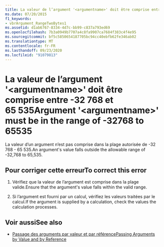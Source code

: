```yaml
---
title: La valeur de l’argument '<argumentname>' doit être comprise entre -32 768 et 65 535
ms.date: 07/20/2015
f1_keywords:
- vbrArgument_RangeTwoBytes1
ms.assetid: d1ab6767-8334-4d7c-bb99-c837a793ed69
ms.openlocfilehash: 7b3a0949b7707a4c8fa9907ca7684f383c4f4e95
ms.sourcegitcommit: bf5c5850654187705bc94cc40ebfb62fe346ab02
ms.translationtype: MT
ms.contentlocale: fr-FR
ms.lasthandoff: 09/23/2020
ms.locfileid: "91079813"
---
```

# <a name="argument-argumentname-must-be-in-the-range-of--32768-to-65535"></a><span data-ttu-id="801d0-102">La valeur de l’argument '\<argumentname>' doit être comprise entre -32 768 et 65 535</span><span class="sxs-lookup"><span data-stu-id="801d0-102">Argument '\<argumentname>' must be in the range of -32768 to 65535</span></span>

<span data-ttu-id="801d0-103">La valeur d’un argument n’est pas comprise dans la plage autorisée de -32 768 - 65 535.</span><span class="sxs-lookup"><span data-stu-id="801d0-103">An argument's value falls outside the allowable range of -32,768 to 65,535.</span></span>  
  
## <a name="to-correct-this-error"></a><span data-ttu-id="801d0-104">Pour corriger cette erreur</span><span class="sxs-lookup"><span data-stu-id="801d0-104">To correct this error</span></span>  
  
1. <span data-ttu-id="801d0-105">Vérifiez que la valeur de l’argument est comprise dans la plage valide.</span><span class="sxs-lookup"><span data-stu-id="801d0-105">Ensure that the argument's value falls within the valid range.</span></span>  
  
2. <span data-ttu-id="801d0-106">Si l’argument est fourni par un calcul, vérifiez les valeurs traitées par le calcul.</span><span class="sxs-lookup"><span data-stu-id="801d0-106">If the argument is supplied by a calculation, check the values the calculation processes.</span></span>  
  
## <a name="see-also"></a><span data-ttu-id="801d0-107">Voir aussi</span><span class="sxs-lookup"><span data-stu-id="801d0-107">See also</span></span>

- [<span data-ttu-id="801d0-108">Passage des arguments par valeur et par référence</span><span class="sxs-lookup"><span data-stu-id="801d0-108">Passing Arguments by Value and by Reference</span></span>](../programming-guide/language-features/procedures/passing-arguments-by-value-and-by-reference.md)

